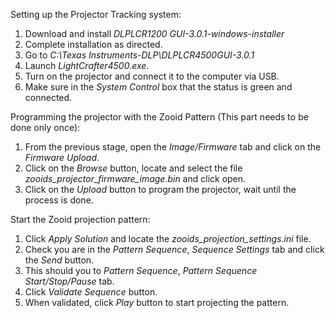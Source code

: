 Setting up the Projector Tracking system:

1. Download and install *DLPLCR1200 GUI-3.0.1-windows-installer*
1. Complete installation as directed.
1. Go to *C:\Texas Instruments-DLP\DLPLCR4500GUI-3.0.1*
1. Launch *LightCrafter4500.exe*.
1. Turn on the projector and connect it to the computer via USB.
1. Make sure in the *System Control* box that the status is green and connected.

Programming the projector with the Zooid Pattern (This part needs to be done only once):
1. From the previous stage, open the *Image/Firmware* tab and click on the *Firmware Upload*. 
1. Click on the *Browse* button, locate and select the file *zooids_projector_firmware_image.bin* and click open.
1. Click on the *Upload* button to program the projector, wait until the process is done.


Start the Zooid projection pattern:
1. Click *Apply Solution* and locate the *zooids_projection_settings.ini* file.
1. Check you are in the *Pattern Sequence*, *Sequence Settings* tab and click the *Send* button.
1. This should you to *Pattern Sequence*, *Pattern Sequence Start/Stop/Pause* tab.
1. Click *Validate Sequence* button.
1. When validated, click *Play* button to start projecting the pattern.
